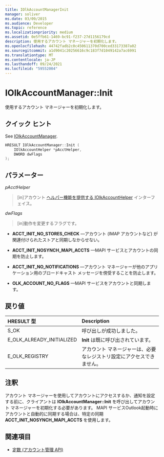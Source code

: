 ```yaml
---
title: IOlkAccountManagerInit
manager: soliver
ms.date: 03/09/2015
ms.audience: Developer
ms.topic: reference
ms.localizationpriority: medium
ms.assetid: 0e5ffb61-1469-bc91-f237-27d1156179cd
description: 使用するアカウント マネージャーを初期化します。
ms.openlocfilehash: 44742fadb2c0c450611370d700ced33173387a02
ms.sourcegitcommit: a1d9041c20256616c9c183f7d1049142a7ac6991
ms.translationtype: MT
ms.contentlocale: ja-JP
ms.lasthandoff: 09/24/2021
ms.locfileid: "59552004"
---
```

# <a name="iolkaccountmanagerinit"></a>IOlkAccountManager::Init

使用するアカウント マネージャーを初期化します。
  
## <a name="quick-info"></a>クイック ヒント

See [IOlkAccountManager](iolkaccountmanager.md).
  
```cpp
HRESULT IOlkAccountManager::Init (  
    IOlkAccountHelper *pAcctHelper, 
    DWORD dwFlags 
);

```

## <a name="parameters"></a>パラメーター

_pAcctHelper_
  
> [in]アカウント [ヘルパー機能を提供する IOlkAccountHelper](iolkaccounthelper.md) インターフェイス。 
    
_dwFlags_
  
> [in]動作を変更するフラグです。
    
   - **ACCT_INIT_NO_STORES_CHECK** —アカウント (IMAP アカウントなど) が関連付けられたストアと同期しなからせない。 
    
   - **ACCT_INIT_NOSYNCH_MAPI_ACCTS** —MAPI サービスとアカウントの同期を防止します。 
   
   - **ACCT_INIT_NO_NOTIFICATIONS** —アカウント マネージャーが他のアプリケーション用のブロードキャスト メッセージを傍受することを防止します。 
   
   - **OLK_ACCOUNT_NO_FLAGS** —MAPI サービスをアカウントと同期します。 
    
## <a name="return-values"></a>戻り値

|**HRESULT 型**|**Description**|
|:-----|:-----|
|S_OK  <br/> |呼び出しが成功しました。  <br/> |
|E_OLK_ALREADY_INITIALIZED  <br/> |**Init** は既に呼び出されています。  <br/> |
|E_OLK_REGISTRY  <br/> |アカウント マネージャーは、必要なレジストリ設定にアクセスできません。  <br/> |
   
## <a name="remarks"></a>注釈

アカウント マネージャーを使用してアカウントにアクセスするか、通知を設定する前に、クライアントは **IOlkAccountManager::Init** を呼び出してアカウント マネージャーを初期化する必要があります。 MAPI サービスOutlook起動時にアカウントと自動的に同期する場合は、特定の同期 **ACCT_INIT_NOSYNCH_MAPI_ACCTS** を使用します。 
  
## <a name="see-also"></a>関連項目

- [定数 (アカウント管理 API)](constants-account-management-api.md)

